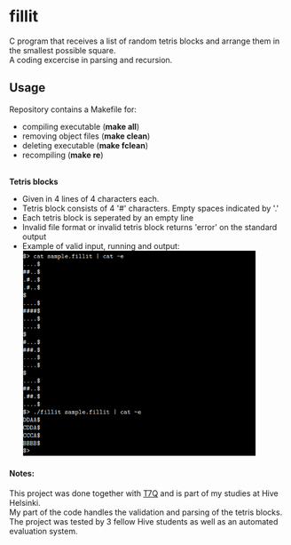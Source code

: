 # fillit
C program that receives a list of random tetris blocks and arrange them in the smallest possible square.<br />
A coding excercise in parsing and recursion.

## Usage
Repository contains a Makefile for:<br /> 
* compiling executable (**make all**)<br />
* removing object files (**make clean**)<br />
* deleting executable (**make fclean**)<br />
* recompiling (**make re**)<br /><br />

**Tetris blocks**<br />
* Given in 4 lines of 4 characters each. <br />
* Tetris block consists of 4 '#' characters. Empty spaces indicated by '.'<br />
* Each tetris block is seperated by an empty line<br />
* Invalid file format or invalid tetris block returns 'error' on the standard output<br />
* Example of valid input, running and output:<br />
  <img src="Fillit_example.png" alt="example" width="420"/><br />
#### Notes:
This project was done together with [T7Q](https://github.com/T7Q) and is part of my studies at Hive Helsinki.<br />
My part of the code handles the validation and parsing of the tetris blocks. <br />
The project was tested by 3 fellow Hive students as well as an automated evaluation system.


